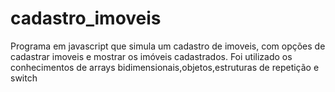 # cadastro_imoveis
 Programa em javascript que simula um cadastro de imoveis, com opções de cadastrar imoveis e mostrar os imóveis cadastrados. Foi utilizado os conhecimentos de arrays bidimensionais,objetos,estruturas de repetição e switch
